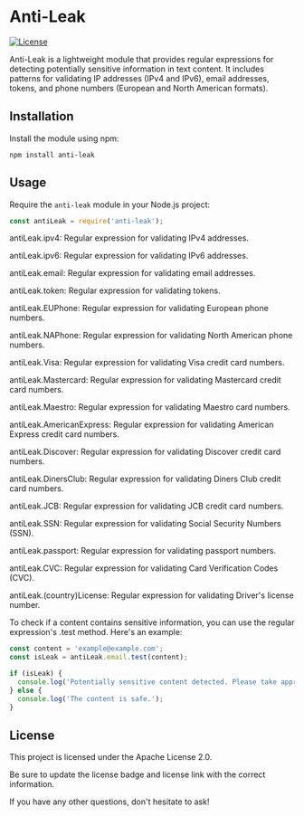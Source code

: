 # Anti-Leak

[![License](https://img.shields.io/badge/License-Apache%202.0-blue.svg)](https://opensource.org/licenses/Apache-2.0)

Anti-Leak is a lightweight module that provides regular expressions for detecting potentially sensitive information in text content. It includes patterns for validating IP addresses (IPv4 and IPv6), email addresses, tokens, and phone numbers (European and North American formats).

## Installation

Install the module using npm:
```
npm install anti-leak
```

## Usage

Require the `anti-leak` module in your Node.js project:

```javascript
const antiLeak = require('anti-leak');
```

antiLeak.ipv4: Regular expression for validating IPv4 addresses.

antiLeak.ipv6: Regular expression for validating IPv6 addresses.

antiLeak.email: Regular expression for validating email addresses.

antiLeak.token: Regular expression for validating tokens.

antiLeak.EUPhone: Regular expression for validating European phone numbers.

antiLeak.NAPhone: Regular expression for validating North American phone numbers.

antiLeak.Visa: Regular expression for validating Visa credit card numbers.

antiLeak.Mastercard: Regular expression for validating Mastercard credit card numbers.

antiLeak.Maestro: Regular expression for validating Maestro card numbers.

antiLeak.AmericanExpress: Regular expression for validating American Express credit card numbers.

antiLeak.Discover: Regular expression for validating Discover credit card numbers.

antiLeak.DinersClub: Regular expression for validating Diners Club credit card numbers.

antiLeak.JCB: Regular expression for validating JCB credit card numbers.

antiLeak.SSN: Regular expression for validating Social Security Numbers (SSN).

antiLeak.passport: Regular expression for validating passport numbers.

antiLeak.CVC: Regular expression for validating Card Verification Codes (CVC).

antiLeak.(country)License: Regular expression for validating Driver's license number.

To check if a content contains sensitive information, you can use the regular expression's .test method. Here's an example:

```javascript
const content = 'example@example.com';
const isLeak = antiLeak.email.test(content);

if (isLeak) {
  console.log('Potentially sensitive content detected. Please take appropriate action.');
} else {
  console.log('The content is safe.');
}
```

## License
This project is licensed under the Apache License 2.0.


Be sure to update the license badge and license link with the correct information.

If you have any other questions, don't hesitate to ask!